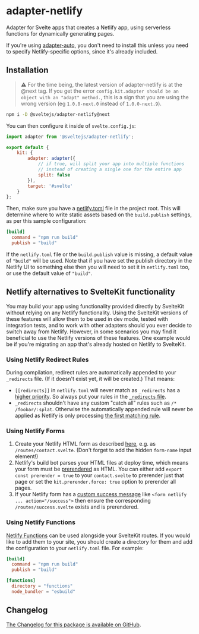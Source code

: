# adapter-netlify

Adapter for Svelte apps that creates a Netlify app, using serverless functions for dynamically generating pages.

If you're using [adapter-auto](../adapter-auto), you don't need to install this unless you need to specify Netlify-specific options, since it's already included.

## Installation

> ⚠️ For the time being, the latest version of adapter-netlify is at the @next tag. If you get the error `config.kit.adapter should be an object with an "adapt" method.`, this is a sign that you are using the wrong version (eg `1.0.0-next.0` instead of `1.0.0-next.9`).

```bash
npm i -D @sveltejs/adapter-netlify@next
```

You can then configure it inside of `svelte.config.js`:

```js
import adapter from '@sveltejs/adapter-netlify';

export default {
	kit: {
		adapter: adapter({
			// if true, will split your app into multiple functions
			// instead of creating a single one for the entire app
			split: false
		}),
		target: '#svelte'
	}
};
```

Then, make sure you have a [netlify.toml](https://docs.netlify.com/configure-builds/file-based-configuration) file in the project root. This will determine where to write static assets based on the `build.publish` settings, as per this sample configuration:

```toml
[build]
  command = "npm run build"
  publish = "build"
```

If the `netlify.toml` file or the `build.publish` value is missing, a default value of `"build"` will be used. Note that if you have set the publish directory in the Netlify UI to something else then you will need to set it in `netlify.toml` too, or use the default value of `"build"`.

## Netlify alternatives to SvelteKit functionality

You may build your app using functionality provided directly by SvelteKit without relying on any Netlify functionality. Using the SvelteKit versions of these features will allow them to be used in dev mode, tested with integration tests, and to work with other adapters should you ever decide to switch away from Netlify. However, in some scenarios you may find it beneficial to use the Netlify versions of these features. One example would be if you're migrating an app that's already hosted on Netlify to SvelteKit.

### Using Netlify Redirect Rules

During compilation, redirect rules are automatically appended to your `_redirects` file. (If it doesn't exist yet, it will be created.) That means:

- `[[redirects]]` in `netlify.toml` will never match as `_redirects` has a [higher priority](https://docs.netlify.com/routing/redirects/#rule-processing-order). So always put your rules in the [`_redirects` file](https://docs.netlify.com/routing/redirects/#syntax-for-the-redirects-file).
- `_redirects` shouldn't have any custom "catch all" rules such as `/* /foobar/:splat`. Otherwise the automatically appended rule will never be applied as Netlify is only processing [the first matching rule](https://docs.netlify.com/routing/redirects/#rule-processing-order).

### Using Netlify Forms

1. Create your Netlify HTML form as described [here](https://docs.netlify.com/forms/setup/#html-forms), e.g. as `/routes/contact.svelte`. (Don't forget to add the hidden `form-name` input element!)
2. Netlify's build bot parses your HTML files at deploy time, which means your form must be [prerendered](https://kit.svelte.dev/docs#page-options-prerender) as HTML. You can either add `export const prerender = true` to your `contact.svelte` to prerender just that page or set the `kit.prerender.force: true` option to prerender all pages.
3. If your Netlify form has a [custom success message](https://docs.netlify.com/forms/setup/#success-messages) like `<form netlify ... action="/success">` then ensure the corresponding `/routes/success.svelte` exists and is prerendered.

### Using Netlify Functions

[Netlify Functions](https://docs.netlify.com/functions/overview/) can be used alongside your SvelteKit routes. If you would like to add them to your site, you should create a directory for them and add the configuration to your `netlify.toml` file. For example:

```toml
[build]
  command = "npm run build"
  publish = "build"

[functions]
  directory = "functions"
  node_bundler = "esbuild"
```

## Changelog

[The Changelog for this package is available on GitHub](https://github.com/sveltejs/kit/blob/master/packages/adapter-netlify/CHANGELOG.md).
